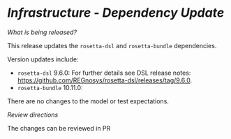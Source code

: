 # _Infrastructure - Dependency Update_

_What is being released?_

This release updates the `rosetta-dsl` and `rosetta-bundle` dependencies.

Version updates include:
- `rosetta-dsl` 9.6.0: For further details see DSL release notes: https://github.com/REGnosys/rosetta-dsl/releases/tag/9.6.0.
- `rosetta-bundle` 10.11.0: 

There are no changes to the model or test expectations.

_Review directions_

The changes can be reviewed in PR 
